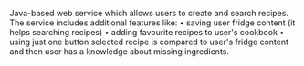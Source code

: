 Java-based web service which allows users to create and search recipes. The service includes additional features like: • saving user fridge content (it helps searching recipes) • adding favourite recipes to user's cookbook • using just one button selected recipe is compared to user's fridge content and then user has a knowledge about missing ingredients. 
